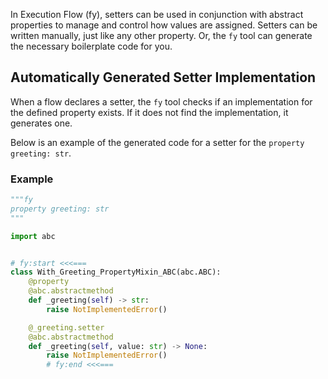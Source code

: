 In Execution Flow (fy), setters can be used in conjunction with abstract properties to manage and control how values are assigned. Setters can be written manually, just like any other property. Or, the `fy` tool can generate the necessary boilerplate code for you.

## Automatically Generated Setter Implementation
When a flow declares a setter, the `fy` tool checks if an implementation for the defined property exists. If it does not find the implementation, it generates one. 

Below is an example of the generated code for a setter for the `property greeting: str`.
### Example
```py linenums="1"
"""fy
property greeting: str
"""

import abc


# fy:start <<<===
class With_Greeting_PropertyMixin_ABC(abc.ABC):
    @property
    @abc.abstractmethod
    def _greeting(self) -> str:
        raise NotImplementedError()

    @_greeting.setter
    @abc.abstractmethod
    def _greeting(self, value: str) -> None:
        raise NotImplementedError()
        # fy:end <<<===
```
